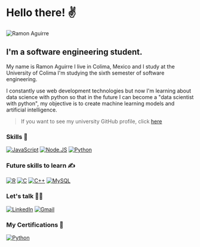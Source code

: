 # Hello there! ✌️

![Ramon Aguirre](https://readme-typing-svg.herokuapp.com/?font=Inter&color=FF3F44&size=30&weight=700&lines=I'm+Ramon+Aguirre;My+nickname+is+RayLex)

## I'm a software engineering student.

My name is Ramon Aguirre I live in Colima, Mexico and I study at the University of Colima I'm studying the sixth semester of software engineering.

I constantly use web development technologies but now I'm learning about data science with python so that in the future I can become a "data scientist with python", my objective is to create machine learning models and artificial intelligence.

> If you want to see my university GitHub profile, click <a href="https://github.com/RayLexAguirre">here</a>

### Skills 🤔

[![JavaScript](https://img.shields.io/badge/JavaScript-F7DF1E?style=for-the-badge&logo=javascript&logoColor=white&labelColor=101010)]()
[![Node.JS](https://img.shields.io/badge/Node.JS-339933?style=for-the-badge&logo=node.js&logoColor=white&labelColor=101010)]()
[![Python](https://img.shields.io/badge/Python-F7DF1E?style=for-the-badge&logo=python&logoColor=white&labelColor=101010)]()

### Future skills to learn ✍️

[![R](https://img.shields.io/badge/R-1D65B9?style=for-the-badge&logo=R&logoColor=white&labelColor=101010)]()
[![C](https://img.shields.io/badge/C-00453C?style=for-the-badge&logo=C&logoColor=white&labelColor=101010)]()
[![C++](https://img.shields.io/badge/C++_for_IoT-00453C?style=for-the-badge&logo=C++&logoColor=white&labelColor=101010)]()
[![MySQL](https://img.shields.io/badge/MySQL-4479A1?style=for-the-badge&logo=mysql&logoColor=white&labelColor=101010)]()

### Let's talk 🤜🤛

[![LinkedIn](https://img.shields.io/badge/LinkedIn-0077B5?style=for-the-badge&logo=linkedin&logoColor=white&labelColor=101010)](https://www.linkedin.com/in/raylex-aguirre)
[![Gmail](https://img.shields.io/badge/ramonlexaguirre@gmail.com-D14836?style=for-the-badge&logo=Gmail&logoColor=white&labelColor=101010)]()

### My Certifications 🏅

[![Python](https://img.shields.io/badge/Curso_de_Fundamentos_de_Python-F7DF1E?style=for-the-badge&logo=python&logoColor=white&labelColor=101010)](https://platzi.com/p/RayLex_Aguirre/curso/4227-python/diploma/detalle/)
